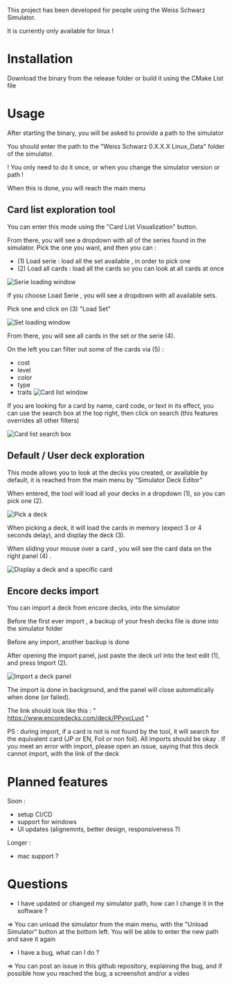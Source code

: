 This project has been developed for people using the Weiss Schwarz Simulator.

It is currently only available for linux !


# Installation 

Download the binary from the release folder or build it using the CMake List file 

# Usage

After starting the binary, you will be asked to provide a path to the simulator 

You should enter the path to the "Weiss Schwarz 0.X.X.X Linux_Data" folder of the simulator. 

! You only need to do it once, or when you change the simulator version or path !

When this is done, you will reach the main menu 

## Card list exploration tool 

You can enter this mode using the "Card List Visualization" button. 

From there, you will see a dropdown with all of the series found in the simulator. Pick the one you want, and then you can :

- (1) Load serie : load all the set available , in order to pick one 
- (2) Load all cards : load all the cards so you can look at all cards at once

![Serie loading window](./documentation/images/card_list_load_seri_decoratede.png)

If you choose Load Serie , you will see a dropdown with all available sets. 

Pick one and click on (3) "Load Set"

![Set loading window](./documentation/images/card_list_load_set.png)

From there, you will see all cards in the set or the serie (4). 


On the left you can filter out some of the cards via (5) : 

- cost
- level
- color
- type 
- traits 
![Card list window](./documentation/images/card_list_loaded_1_decorated.png)

If you are looking for a card by name, card code, or text in its effect, you can use the search box at the top right, then click on search
(this features overrides all other filters)

![Card list search box](./documentation/images/card_list_loaded_2_search_box.png)

## Default / User deck exploration

This mode allows you to look at the decks you created, or available by default, it is reached from the main menu by "Simulator Deck Editor"

When entered, the tool will load all your decks in a dropdown (1), so you can pick one (2).

![Pick a deck](./documentation/images/deck_list_pick_dex.png)

When picking a deck, it will load the cards in memory (expect 3 or 4 seconds delay), and display the deck (3).

When sliding your mouse over a card , you will see the card data on the right panel (4) .

![Display a deck and a specific card](./documentation/images/deck_list_displayed.png)

## Encore decks import

You can import a deck from encore decks, into the simulator 

Before the first ever import , a backup of your fresh decks file is done into the simulator folder 

Before any import, another backup is done 

After opening the import panel, just paste the deck url into the text edit (1), and press Import (2).

![Import a deck panel](./documentation/images/import_panel.png)

The import is done in background, and the panel will close automatically when done (or failed).

The link should look like this : " https://www.encoredecks.com/deck/PPyvcLuvt "

PS : during import, if a card is not is not found by the tool, it will search for the equivalent card (JP or EN, Foil or non foil). All imports should be okay . If you meet an error with import, please open an issue, saying that this deck cannot import, with the link of the deck

# Planned features

Soon : 

 - setup CI/CD
 - support for windows
 - UI updates (alignemnts, better design, responsiveness ?)

Longer : 

 - mac support ?


# Questions

- I have updated or changed my simulator path, how can I change it in the software ? 

=> You can unload the simulator from the main menu, with the "Unload Simulator" button at the bottom left. 
You will be able to enter the new path and save it again

- I have a bug, what can I do ? 

=> You can post an issue in this github repository, explaining the bug, and if possible how you reached the bug, a screenshot and/or a video












